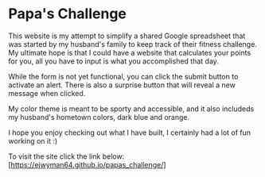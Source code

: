 # Papa's Challenge

This website is my attempt to simplify a shared Google spreadsheet that was started by my husband's family to keep track of their fitness challenge. My ultimate hope is that I could have a website that calculates your points for you, all you have to input is what you accomplished that day. 

While the form is not yet functional, you can click the submit button to activate an alert. There is also a surprise button that will reveal a new message when clicked.

My color theme is meant to be sporty and accessible, and it also includeds my husband's hometown colors, dark blue and orange.

I hope you enjoy checking out what I have built, I certainly had a lot of fun working on it :)


To visit the site click the link below: 
[https://ejwyman64.github.io/papas_challenge/]